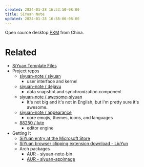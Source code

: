 ```yaml
---
created: 2024-01-28 16:53:50-08:00
title: SiYuan Note
updated: 2024-01-28 16:58:06-08:00
---
```


Open source desktop [PKM](PKM.md) from China.

# Related

* [SiYuan Template Files](SiYuan%20Template%20Files.md)
* Project repos
  * [siyuan-note / siyuan](https://github.com/siyuan-note/siyuan)
    * user interface and kernel
  * [siyuan-note / dejavu](https://github.com/siyuan-note/dejavu)
    * data snapshot and synchronization component
  * [siyuan-note / awesome-siyuan](https://github.com/siyuan-note/awesome-siyuan)
    * It's not big and it's not in English, but I'm pretty sure it's awesome.
  * [siyuan-note / appearance](https://github.com/siyuan-note/appearance)
    * core emojis, themes, icons, and languages
  * [88250 / lute](https://github.com/88250/lute)
    * editor engine
* Getting It
  * [SiYuan entry at the Microsoft Store](https://www.microsoft.com/store/productId/9P7HPMXP73K4)
  * [SiYuan browser clipping extension download - LiuYun](https://liuyun.io/article/1692529862454)
  * Arch packages
    * [AUR - siyuan-note-bin](https://aur.archlinux.org/packages/siyuan-note-bin)
    * [AUR - siyuan-appimage](https://aur.archlinux.org/packages/siyuan-appimage)